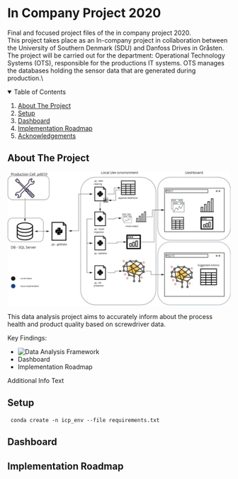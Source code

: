 # In Company Project 2020 
 Final and focused project files of the in company project 2020.\
 This project takes place as an In-company project in collaboration between the University of Southern Denmark (SDU) and Danfoss Drives in Gråsten. The project will be carried out for the department: Operational Technology Systems (OTS), responsible for the productions IT systems. OTS manages the databases holding the sensor data that are generated during production.\

 

<details open="open">
  <summary>Table of Contents</summary>
  <ol>
    <li>
      <a href="#about-the-project">About The Project</a>
    </li>
    <li>
      <a href="#setup">Setup</a>
    </li>
    <li><a href="#dashboard">Dashboard</a></li>
    <li><a href="#roadmap"> Implementation Roadmap</a></li>
    <li><a href="#acknowledgements">Acknowledgements</a></li>
  </ol>
</details>


<!-- ABOUT THE PROJECT -->
## About The Project
![Project Flowchart](https://github.com/jonadose/icp_final/blob/main/images/flowchart.jpg)

This data analysis project aims to accurately inform about the process health and product quality based on screwdriver data. 


Key Findings:
* ![Data Analysis Framework](https://github.com/jonadose/icp_final/blob/main/database.ipynb)
* Dashboard
* Implementation Roadmap

Additional Info Text

<!-- SETUP -->
 ## Setup
     conda create -n icp_env --file requirements.txt



<!-- DAHSBOARD -->
## Dashboard 


<!-- IMPLEMENTATION ROADMAP -->
## Implementation Roadmap 